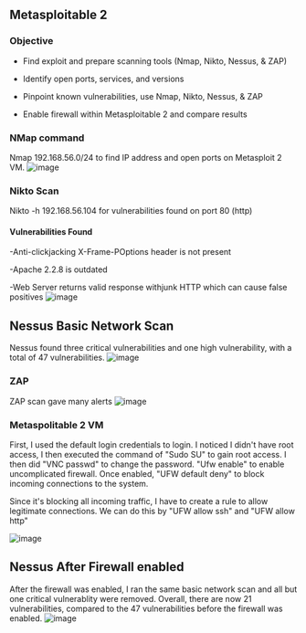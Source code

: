 ## Metasploitable 2
### Objective
- Find exploit and prepare scanning tools (Nmap, Nikto, Nessus, & ZAP)

- Identify open ports, services, and versions

- Pinpoint known vulnerabilities, use Nmap, Nikto, Nessus, & ZAP

- Enable firewall within Metasploitable 2 and compare results

### NMap command
Nmap 192.168.56.0/24 to find IP address and open ports on Metasploit 2 VM.
![image](https://github.com/user-attachments/assets/73d8bcc6-24ba-4186-8aed-ec7b58923f5a)

### Nikto Scan
Nikto -h 192.168.56.104 for vulnerabilities found on port 80 (http)

#### Vulnerabilities Found
-Anti-clickjacking X-Frame-POptions header is not present

-Apache 2.2.8 is outdated

-Web Server returns valid response withjunk HTTP which can cause false positives
![image](https://github.com/user-attachments/assets/9301d841-4feb-414e-a88a-7a46407d5ab2)

## Nessus Basic Network Scan
Nessus found three critical vulnerabilities and one high vulnerability, with a total of 47 vulnerabilities. 
![image](https://github.com/user-attachments/assets/c8be1c23-3ddc-4c43-8932-037468d6a5b6)

### ZAP
ZAP scan gave many alerts
![image](https://github.com/user-attachments/assets/e5180682-b0ff-4f24-adc6-16f27647bbd2)

### Metaspolitable 2 VM 
First, I used the default login credentials to login. I noticed I didn't have root access, I then executed the command of "Sudo SU" to gain root access. I then did "VNC passwd" to change the password. "Ufw enable" to enable uncomplicated firewall. Once enabled, "UFW default deny" to block incoming connections to the system.

Since it's blocking all incoming traffic, I have to create a rule to allow legitimate connections. We can do this by "UFW allow ssh" and "UFW allow http"

![image](https://github.com/user-attachments/assets/9e87eba0-d115-48ff-ad36-96ae082f6f27)

## Nessus After Firewall enabled
After the firewall was enabled, I ran the same basic network scan and all but one critical vulnerablity were removed. Overall, there are now 21 vulnerabilities, compared to the 47 vulnerabilities before the firewall was enabled. 
![image](https://github.com/user-attachments/assets/45fba86c-2913-4e4b-9842-1012eb9cfc24)

